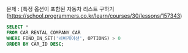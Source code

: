 문제 : [특정 옵션이 포함된 자동차 리스트 구하기(https://school.programmers.co.kr/learn/courses/30/lessons/157343)

```sql
SELECT *
FROM CAR_RENTAL_COMPANY_CAR
WHERE FIND_IN_SET('네비게이션', OPTIONS) > 0
ORDER BY CAR_ID DESC;
```